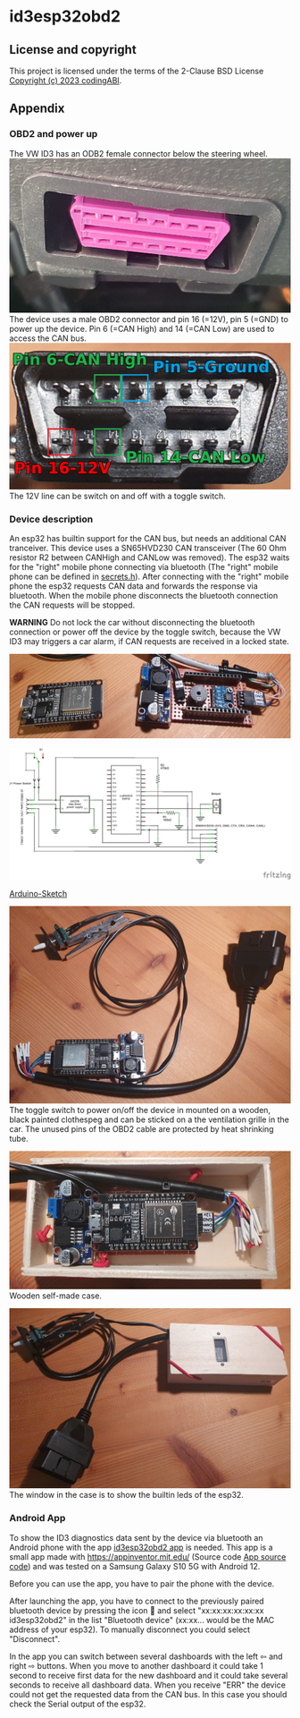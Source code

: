# id3esp32obd2

## License and copyright
This project is licensed under the terms of the 2-Clause BSD License [Copyright (c) 2023 codingABI](LICENSE). 

## Appendix
### OBD2 and power up
The VW ID3 has an ODB2 female connector below the steering wheel.
![ID3 OBD2 Connector](assets/images/id3obd2ConnectorFemale.jpg)
The device uses a male OBD2 connector and pin 16 (=12V), pin 5 (=GND) to power up the device. Pin 6 (=CAN High) and 14 (=CAN Low) are used to access the CAN bus. 
![OBD2 connector male](assets/images/obd2ConnectorMale.jpg)
The 12V line can be switch on and off with a toggle switch.
### Device description
An esp32 has builtin support for the CAN bus, but needs an additional CAN tranceiver. This device uses a SN65HVD230 CAN transceiver (The 60 Ohm resistor R2 between CANHigh and CANLow was removed). The esp32 waits for the "right" mobile phone connecting via bluetooth (The "right" mobile phone can be defined in  [secrets.h](/id3esp32obd2/secrets.h)). After connecting with the "right" mobile phone the esp32 requests CAN data and forwards the response via bluetooth. When the mobile phone disconnects the bluetooth connection the CAN requests will be stopped.

**WARNING**
Do not lock the car without disconnecting the bluetooth connection or power off the device by the toggle switch, because the VW ID3 may triggers a car alarm, if CAN requests are received in a locked state. 
 
![Perfboard](assets/images/Perfboard.jpg)

![Schematic](assets/images/Schematic.png)

[Arduino-Sketch](/id3esp32obd2/id3esp32obd2.ino)

![Device without case](assets/images/Device.jpg)
The toggle switch to power on/off the device in mounted on a wooden, black painted clothespeg and can be sticked on a the ventilation grille in the car. The unused pins of the OBD2 cable are protected by heat shrinking tube. 

![Device with open case](assets/images/DeviceWithOpenCase.jpg)
Wooden self-made case.

![Device with case](assets/images/DeviceWithCase.jpg)
The window in the case is to show the builtin leds of the esp32.


### Android App
To show the ID3 diagnostics data sent by the device via bluetooth an Android phone with the app [id3esp32obd2 app](id3esp32obd2.apk) is needed. This app is a small app made with https://appinventor.mit.edu/ (Source code  [App source code](id3esp32obd2.aia)) and was tested on a Samsung Galaxy S10 5G with Android 12.

Before you can use the app, you have to pair the phone with the device.

After launching the app, you have to connect to the previously paired bluetooth device by pressing the icon 🔗 and select "xx:xx:xx:xx:xx:xx id3esp32obd2" in the list "Bluetooth device" (xx:xx... would be the MAC address of your esp32). To manually disconnect you could select "Disconnect".

In the app you can switch between several dashboards with the left ⇦ and right ⇨ buttons. When you move to another dashboard it could take 1 second to receive first data for the new dashboard and it could take several seconds to receive all dashboard data. When you receive "ERR" the device could not get the requested data from the CAN bus. In this case you should check the Serial output of the esp32.

